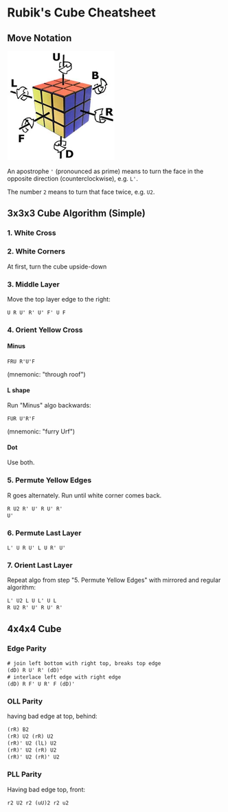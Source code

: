 # Rubik's Cube Cheatsheet
## Move Notation

![](../assets/misc/rubiks-cube-notation.webp)

An apostrophe `'` (pronounced as prime) means to turn the face in the opposite direction (counterclockwise),
e.g. `L'`.

The number `2` means to turn that face twice, e.g. `U2`.

## 3x3x3 Cube Algorithm (Simple)
### 1. White Cross

### 2. White Corners
At first, turn the cube upside-down

### 3. Middle Layer
Move the top layer edge to the right:
```
U R U' R' U' F' U F
```

### 4. Orient Yellow Cross

#### Minus
```
FRU R'U'F
```
(mnemonic: "through roof")

#### L shape
Run "Minus" algo backwards:
```
FUR U'R'F
```
(mnemonic: "furry Urf")

#### Dot
Use both.

### 5. Permute Yellow Edges
R goes alternately. Run until white corner comes back.
```
R U2 R' U' R U' R'
U'
```

### 6. Permute Last Layer
```
L' U R U' L U R' U'
```

### 7. Orient Last Layer
Repeat algo from step "5. Permute Yellow Edges"
with mirrored and regular algorithm:
```
L' U2 L U L' U L
R U2 R' U' R U' R'
```

## 4x4x4 Cube
### Edge Parity
```
# join left bottom with right top, breaks top edge
(dD) R U' R' (dD)'
# interlace left edge with right edge
(dD) R F' U R' F (dD)'
```

### OLL Parity
having bad edge at top, behind:
```
(rR) B2
(rR) U2 (rR) U2
(rR)' U2 (lL) U2
(rR)' U2 (rR) U2
(rR)' U2 (rR)' U2
```

### PLL Parity
Having bad edge top, front:
```
r2 U2 r2 (uU)2 r2 u2
```
